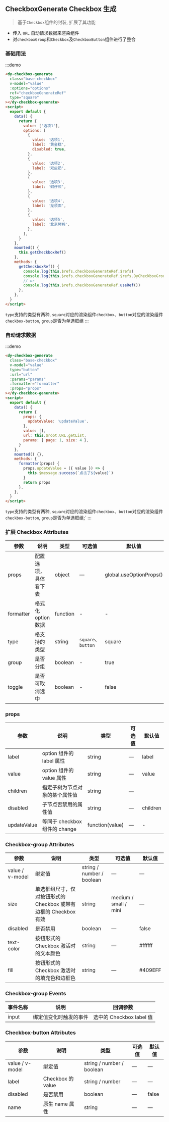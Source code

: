 ## CheckboxGenerate Checkbox 生成

> 基于`Checkbox`组件的封装, 扩展了其功能

- 传入 `URL` 自动请求数据来渲染组件
- 对`checkboxGroup`和`Checkbox`及`CheckboxButton`组件进行了整合

### 基础用法

:::demo

```html
<dy-checkbox-generate
  class="base-checkbox"
  v-model="value"
  :options="options"
  ref="checkboxGenerateRef"
  type="square"
></dy-checkbox-generate>
<script>
  export default {
    data() {
      return {
        value: ['选项1'],
        options: [
          {
            value: '选项1',
            label: '黄金糕',
            disabled: true,
          },
          {
            value: '选项2',
            label: '双皮奶',
          },
          {
            value: '选项3',
            label: '蚵仔煎',
          },
          {
            value: '选项4',
            label: '龙须面',
          },
          {
            value: '选项5',
            label: '北京烤鸭',
          },
        ],
      }
    },
    mounted() {
      this.getCheckboxRef()
    },
    methods: {
      getCheckboxRef() {
        console.log(this.$refs.checkboxGenerateRef.$refs)
        console.log(this.$refs.checkboxGenerateRef.$refs.DyCheckboxGroup)
        // or
        console.log(this.$refs.checkboxGenerateRef.useRef())
      },
    },
  }
</script>
```

`type`支持的类型有两种, `square`对应的渲染组件`checkbox`、`button`对应的渲染组件`checkbox-button`, `group`是否为单选框组
:::

### 自动请求数据

:::demo

```html
<dy-checkbox-generate
  class="base-checkbox"
  v-model="value"
  type="button"
  :url="url"
  :params="params"
  :formatter="formatter"
  :props="props"
></dy-checkbox-generate>
<script>
  export default {
    data() {
      return {
        props: {
          updateValue: 'updateValue',
        },
        value: [],
        url: this.$root.URL.getList,
        params: { page: 1, size: 4 },
      }
    },
    mounted() {},
    methods: {
      formatter(props) {
        props.updateValue = ({ value }) => {
          this.$message.success(`点击了${value}`)
        }
        return props
      },
    },
  }
</script>
```

`type`支持的类型有两种, `square`对应的渲染组件`checkbox`、`button`对应的渲染组件`checkbox-button`, `group`是否为单选框组;`
:::

### 扩展 Checkbox Attributes

| 参数      | 说明                 | 类型     | 可选值             | 默认值                  |
| --------- | -------------------- | -------- | ------------------ | ----------------------- |
| props     | 配置选项，具体看下表 | object   | —                  | global.useOptionProps() |
| formatter | 格式化 option 数据   | function | -                  | -                       |
| type      | 格支持的类型         | string   | `square`、`button` | square                  |
| group     | 是否分组             | boolean  | -                  | true                    |
| toggle    | 是否可取消选中       | boolean  | -                  | false                   |

### props

| 参数        | 说明                           | 类型            | 可选值 | 默认值   |
| ----------- | ------------------------------ | --------------- | ------ | -------- |
| label       | option 组件的 label 属性       | string          | —      | label    |
| value       | option 组件的 value 属性       | string          | —      | value    |
| children    | 指定子树为节点对象的某个属性值 | string          | —      |          |
| disabled    | 子节点否禁用的属性值           | string          | —      | children |
| updateValue | 等同于 checkbox 组件的 change  | function(value) | —      | -        |

### Checkbox-group Attributes

| 参数            | 说明                                                             | 类型                      | 可选值                | 默认值  |
| --------------- | ---------------------------------------------------------------- | ------------------------- | --------------------- | ------- |
| value / v-model | 绑定值                                                           | string / number / boolean | —                     | —       |
| size            | 单选框组尺寸，仅对按钮形式的 Checkbox 或带有边框的 Checkbox 有效 | string                    | medium / small / mini | —       |
| disabled        | 是否禁用                                                         | boolean                   | —                     | false   |
| text-color      | 按钮形式的 Checkbox 激活时的文本颜色                             | string                    | —                     | #ffffff |
| fill            | 按钮形式的 Checkbox 激活时的填充色和边框色                       | string                    | —                     | #409EFF |

### Checkbox-group Events

| 事件名称 | 说明                   | 回调参数                 |
| -------- | ---------------------- | ------------------------ |
| input    | 绑定值变化时触发的事件 | 选中的 Checkbox label 值 |

### Checkbox-button Attributes

| 参数            | 说明              | 类型                      | 可选值 | 默认值 |
| --------------- | ----------------- | ------------------------- | ------ | ------ |
| value / v-model | 绑定值            | string / number / boolean | —      | —      |
| label           | Checkbox 的 value | string / number           | —      | —      |
| disabled        | 是否禁用          | boolean                   | —      | false  |
| name            | 原生 name 属性    | string                    | —      | —      |
